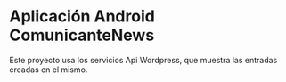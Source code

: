 # Aplicación Android ComunicanteNews

Este proyecto usa los servicios Api Wordpress, que muestra las entradas creadas en el mismo.


